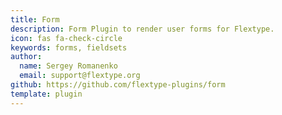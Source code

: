 ```yaml
---
title: Form
description: Form Plugin to render user forms for Flextype.
icon: fas fa-check-circle
keywords: forms, fieldsets
author:
  name: Sergey Romanenko
  email: support@flextype.org
github: https://github.com/flextype-plugins/form
template: plugin
---
```

